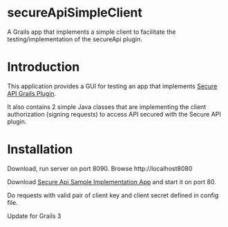 secureApiSimpleClient
=====================

A Grails app that implements a simple client to facilitate the testing/implementation of the secureApi plugin.


# Introduction

This application provides a GUI for testing an app that implements [Secure API Grails Plugin](https://github.com/eduardm/secureApiGrailsPlugin).

It also contains 2 simple Java classes that are implementing the client authorization (signing requests) to access API secured with the Secure API plugin.

# Installation

Download, run server on port 8090. Browse http://localhost8080

Download [Secure Api Sample Implementation App](https://github.com/eduardm/secureApiSampleImplementationApp) and start it on port 80.

Do requests with valid pair of client key and client secret defined in config file.


Update for Grails 3
